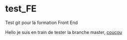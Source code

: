 # test_FE
Test git pour la formation Front End

Hello je suis en train de tester la branche master, [coucou](https://www.example.com)
